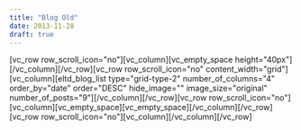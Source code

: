 ```yaml
---
title: "Blog Old"
date: 2013-11-28
draft: true
---
```


\[vc\_row row\_scroll\_icon="no"\]\[vc\_column\]\[vc\_empty\_space height="40px"\]\[/vc\_column\]\[/vc\_row\]\[vc\_row row\_scroll\_icon="no" content\_width="grid"\]\[vc\_column\]\[eltd\_blog\_list type="grid-type-2" number\_of\_columns="4" order\_by="date" order="DESC" hide\_image="" image\_size="original" number\_of\_posts="9"\]\[/vc\_column\]\[/vc\_row\]\[vc\_row row\_scroll\_icon="no"\]\[vc\_column\]\[vc\_empty\_space\]\[vc\_empty\_space\]\[/vc\_column\]\[/vc\_row\]\[vc\_row row\_scroll\_icon="no"\]\[vc\_column\]\[/vc\_column\]\[/vc\_row\]
